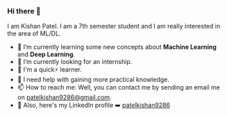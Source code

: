

### Hi there 👋

<!--
**patelkishan9286/patelkishan9286** is a ✨ _special_ ✨ repository because its `README.md` (this file) appears on your GitHub profile.

Here are some ideas to get you started:

- 🔭 I’m currently working on ...


- 💬 Ask me about ...

- 😄 Pronouns: ...
- ⚡ Fun fact: ...
-->
I am Kishan Patel. I am a 7th semester student and I am really interested in the area of ML/DL.

- 🌱 I’m currently learning some new concepts about **Machine Learning** and **Deep Learning**.
- 👯 I’m currently looking for an internship.
- :boy: I'm a quick:zap: learner.
- 🤔 I need help with gaining more practical knowledge.
- 📫 How to reach me: Well, you can contact me by sending an email me on patelkishan9286@gmail.com.
- :calling: Also, here's my LinkedIn profile :arrow_right: [patelkishan9286](https://www.linkedin.com/in/patelkishan9286/)
